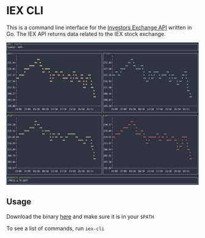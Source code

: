 # IEX CLI

This is a command line interface for the [Investors Exchange API](https://iextrading.com/developer/docs/) written in Go. The IEX API returns data related to the IEX stock exchange.

![OHLC Screenshot](docs/screenshots/ohlc-chart-screenshot.png?raw=true "OHLC Screenshot")

## Usage
Download the binary [here](https://github.com/covertbert/iex-cli/releases/tag/0.0.1) and make sure it is in your `$PATH`

To see a list of commands, run `iex-cli`
